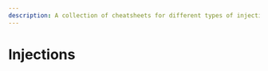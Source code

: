 ```yaml
---
description: A collection of cheatsheets for different types of injection attacks.
---
```


# Injections

